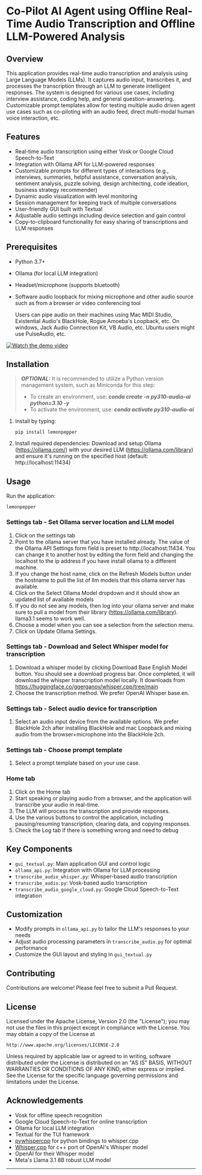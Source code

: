 # Co-Pilot AI Agent using Offline Real-Time Audio Transcription and Offline LLM-Powered Analysis

## Overview

This application provides real-time audio transcription and analysis using Large Language Models (LLMs). It captures audio input, transcribes it, and processes the transcription through an LLM to generate intelligent responses. The system is designed for various use cases, including interview assistance, coding help, and general question-answering.  Customizable prompt templates allow for testing multiple audio driven agent use cases such as co-piloting with an audio feed, direct multi-modal human voice interaction, etc.  

## Features

- Real-time audio transcription using either Vosk or Google Cloud Speech-to-Text
- Integration with Ollama API for LLM-powered responses
- Customizable prompts for different types of interactions (e.g., interviews, summaries, helpful assistance, conversation analysis, sentiment analysis, puzzle solving, design architecting, code ideation, business strategy recommender)
- Dynamic audio visualization with level monitoring
- Session management for keeping track of multiple conversations
- User-friendly GUI built with Textual
- Adjustable audio settings including device selection and gain control
- Copy-to-clipboard functionality for easy sharing of transcriptions and LLM responses

## Prerequisites

- Python 3.7+
- Ollama (for local LLM integration)


- Headset/microphone (supports bluetooth)
- Software audio loopback for mixing microphone and other audio source such as from a browser or video conferencing tool 
  
  Users can pipe audio on their machines using Mac MIDI Studio, Existential Audio's BlackHole, Rogue Amoeba's Loopback, etc.  On windows, Jack Audio Connection Kit, VB Audio, etc.  Ubuntu users might use PulseAudio, etc.

[![Watch the demo video](docs/images/screenshot_home.png)](https://youtu.be/X29zS82GMVk?hd=1 "Demo")

## Installation

> **_OPTIONAL:_** It is recommended to utilize a Python version management system, such as Miniconda for this step:  
> - To create an environment, use: **_conda create -n py310-audio-ai python=3.10 -y_**
> - To activate the environment, use: **_conda activate py310-audio-ai_**

1. Install by typing:
   ```
   pip install lemonpepper
   ```

2. Install required dependencies:
   Download and setup Ollama (https://ollama.com/) with your desired LLM (https://ollama.com/library) and ensure it's running on the specified host (default: http://localhost:11434)


## Usage

Run the application:

```
lemonpepper
```

### Settings tab - Set Ollama server location and LLM model
1. Click on the settings tab
2. Point to the ollama server that you have installed already.  The value of the Ollama API Settings form field is preset to http://localhost:11434.  You can change it to another host by editing the form field and changing the localhost to the ip address if you have install ollama to a different machine.
3. If you change the host name, click on the Refresh Models button under the hostname to pull the list of llm models that this ollama server has available.
4. Click on the Select Ollama Model dropdown and it should show an updated list of available models
5. If you do not see any models, then log into your ollama server and make sure to pull a model from their library (https://ollama.com/library).  llama3.1 seems to work well.
6. Choose a model when you can see a selection from the selection menu.
7. Click on Update Ollama Settings.

### Settings tab - Download and Select Whisper model for transcription
1. Download a whisper model by clicking Download Base English Model button.  You should see a download progress bar.  Once completed, it will download the whisper transcription model locally.  It downloads from https://huggingface.co/ggerganov/whisper.cpp/tree/main
2. Choose the transcription method.  We prefer OpenAI Whisper base.en.

### Settings tab - Select audio device for transcription
1. Select an audio input device from the available options.  We prefer BlackHole 2ch after installing BlackHole and mac Loopback and mixing audio from the browser+microphone into the BlackHole 2ch.

### Settings tab - Choose prompt template
1. Select a prompt template based on your use case.

### Home tab
1. Click on the Home tab
2. Start speaking or playing audio from a browser, and the application will transcribe your audio in real-time.
3. The LLM will process the transcription and provide responses.
4. Use the various buttons to control the application, including pausing/resuming transcription, clearing data, and copying responses.
5. Check the Log tab if there is something wrong and need to debug

## Key Components

- `gui_textual.py`: Main application GUI and control logic
- `ollama_api.py`: Integration with Ollama for LLM processing
- `transcribe_audio_whisper.py`: Whisper-based audio transcription
- `transcribe_audio.py`: Vosk-based audio transcription
- `transcribe_audio_google_cloud.py`: Google Cloud Speech-to-Text integration

## Customization

- Modify prompts in `ollama_api.py` to tailor the LLM's responses to your needs
- Adjust audio processing parameters in `transcribe_audio.py` for optimal performance
- Customize the GUI layout and styling in `gui_textual.py`

## Contributing

Contributions are welcome! Please feel free to submit a Pull Request.

## License

Licensed under the Apache License, Version 2.0 (the "License");
you may not use the files in this project except in compliance with the License.
You may obtain a copy of the License at

    http://www.apache.org/licenses/LICENSE-2.0

Unless required by applicable law or agreed to in writing, software
distributed under the License is distributed on an "AS IS" BASIS,
WITHOUT WARRANTIES OR CONDITIONS OF ANY KIND, either express or implied.
See the License for the specific language governing permissions and
limitations under the License.


## Acknowledgements

- Vosk for offline speech recognition
- Google Cloud Speech-to-Text for online transcription
- Ollama for local LLM integration
- Textual for the TUI framework
- [pywhispercpp](https://github.com/abdeladim-s/pywhispercpp) for python bindings to whisper.cpp
- [Whisper.cpp](https://github.com/ggerganov/whisper.cpp) for c++ port of OpenAI's Whisper model
- OpenAI for their Whisper model
- Meta's Llama 3.1 8B robust LLM model 
---
